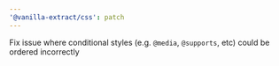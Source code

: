 ```yaml
---
'@vanilla-extract/css': patch
---
```


Fix issue where conditional styles (e.g. `@media`, `@supports`, etc) could be ordered incorrectly
